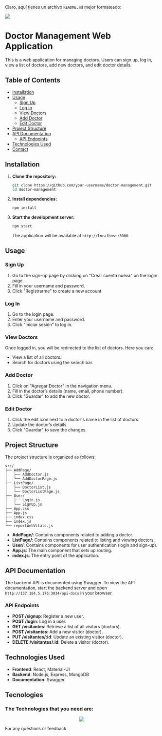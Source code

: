 Claro, aquí tienes un archivo `README.md` mejor formateado:


<img src = "https://i.pinimg.com/originals/ff/f3/e3/fff3e3d05b0961ceb9d23c3dfd2a7c21.gif" width = auto> </h1>
<p align='center'>
</p>

# Doctor Management Web Application

This is a web application for managing doctors. Users can sign up, log in, view a list of doctors, add new doctors, and edit doctor details.

## Table of Contents

- [Installation](#installation)
- [Usage](#usage)
  - [Sign Up](#sign-up)
  - [Log In](#log-in)
  - [View Doctors](#view-doctors)
  - [Add Doctor](#add-doctor)
  - [Edit Doctor](#edit-doctor)
- [Project Structure](#project-structure)
- [API Documentation](#api-documentation)
  - [API Endpoints](#api-endpoints)
- [Technologies Used](#technologies-used)
- [Contact](#contact)

## Installation

1. **Clone the repository:**

   ```bash
   git clone https://github.com/your-username/doctor-management.git
   cd doctor-management
   ```

2. **Install dependencies:**

   ```bash
   npm install
   ```

3. **Start the development server:**

   ```bash
   npm start
   ```

   The application will be available at `http://localhost:3000`.

## Usage

### Sign Up

1. Go to the sign-up page by clicking on "Crear cuenta nueva" on the login page.
2. Fill in your username and password.
3. Click "Registrarme" to create a new account.

### Log In

1. Go to the login page.
2. Enter your username and password.
3. Click "Iniciar sesión" to log in.

### View Doctors

Once logged in, you will be redirected to the list of doctors. Here you can:

- View a list of all doctors.
- Search for doctors using the search bar.

### Add Doctor

1. Click on "Agregar Doctor" in the navigation menu.
2. Fill in the doctor’s details (name, email, phone number).
3. Click "Guardar" to add the new doctor.

### Edit Doctor

1. Click the edit icon next to a doctor's name in the list of doctors.
2. Update the doctor’s details.
3. Click "Guardar" to save the changes.

## Project Structure

The project structure is organized as follows:

```
src/
├── AddPage/
│   ├── AddDoctor.js
│   └── AddDoctorPage.js
├── ListPage/
│   ├── DoctorList.js
│   └── DoctorListPage.js
├── User/
│   ├── Login.js
│   └── SignUp.js
├── App.css
├── App.js
├── index.css
├── index.js
└── reportWebVitals.js
```

- **AddPage/**: Contains components related to adding a doctor.
- **ListPage/**: Contains components related to listing and viewing doctors.
- **User/**: Contains components for user authentication (login and sign-up).
- **App.js**: The main component that sets up routing.
- **index.js**: The entry point of the application.

## API Documentation

The backend API is documented using Swagger. To view the API documentation, start the backend server and open `http://137.184.5.176:3034/api-docs` in your browser.

### API Endpoints

- **POST /signup**: Register a new user.
- **POST /login**: Log in a user.
- **GET /visitantes**: Retrieve a list of all visitors (doctors).
- **POST /visitantes**: Add a new visitor (doctor).
- **PUT /visitantes/:id**: Update an existing visitor (doctor).
- **DELETE /visitantes/:id**: Delete a visitor (doctor).

## Technologies Used

- **Frontend**: React, Material-UI
- **Backend**: Node.js, Express, MongoDB
- **Documentation**: Swagger

## Tecnologies
<div size='20px'>
	<h3>The Technologies that you need are: </h3> 
	<p align="center">
	  <a href="https://skillicons.dev">
	    <img src="https://skillicons.dev/icons?i=git,github,nodejs,mongo,docker,typescript,react" />
	  </a>
	</p>
</div>

For any questions or feedback
```

